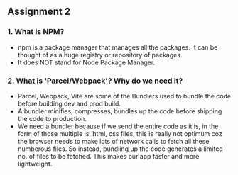 ## Assignment 2

### 1. What is NPM?

- npm is a package manager that manages all the packages. It can be thought of as a huge registry or repository of packages.
- It does NOT stand for Node Package Manager.

### 2. What is 'Parcel/Webpack'? Why do we need it?

- Parcel, Webpack, Vite are some of the Bundlers used to bundle the code before building dev and prod build.
- A bundler minifies, compresses, bundles up the code before shipping the code to production.
- We need a bundler because if we send the entire code as it is, in the form of those multiple js, html, css files, this is really not optimum coz the browser needs to make lots of network calls to fetch all these numberous files. So instead, bundling up the code generates a limited no. of files to be fetched. This makes our app faster and more lightweight.
